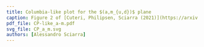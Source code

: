 ```yaml
---
title: Columbia-like plot for the $(a,m_{u,d})$ plane
caption: Figure 2 of [Cuteri, Philipsen, Sciarra (2021)](https://arxiv.org/pdf/2107.12739.pdf).
pdf_file: CP-like_a-m.pdf
svg_file: CP_a_m.svg
authors: [Alessandro Sciarra]
---
```

